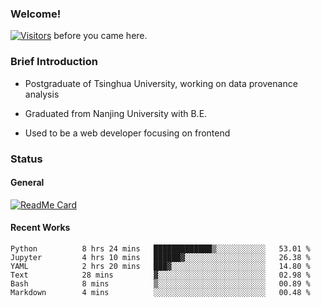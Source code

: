 ### Welcome!

[![Visitors](https://visitor-badge.laobi.icu/badge?page_id=HermitSun.HermitSun)]() before you came here.

### Brief Introduction

- Postgraduate of Tsinghua University, working on data provenance analysis

- Graduated from Nanjing University with B.E.

- Used to be a web developer focusing on frontend

### Status

#### General

[![ReadMe Card](https://github-readme-stats.hermitsun.vercel.app/api?username=HermitSun&count_private=true&show_icons=true)]()

#### Recent Works

<!--START_SECTION:waka-->

```text
Python          8 hrs 24 mins   █████████████▒░░░░░░░░░░░   53.01 %
Jupyter         4 hrs 10 mins   ██████▓░░░░░░░░░░░░░░░░░░   26.38 %
YAML            2 hrs 20 mins   ███▓░░░░░░░░░░░░░░░░░░░░░   14.80 %
Text            28 mins         ▓░░░░░░░░░░░░░░░░░░░░░░░░   02.98 %
Bash            8 mins          ▒░░░░░░░░░░░░░░░░░░░░░░░░   00.89 %
Markdown        4 mins          ░░░░░░░░░░░░░░░░░░░░░░░░░   00.48 %
```

<!--END_SECTION:waka-->
